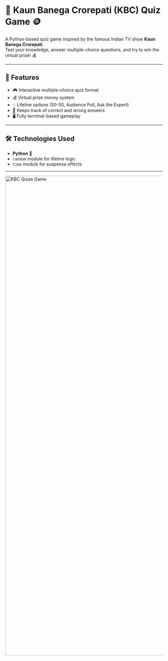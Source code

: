 # 🎯 Kaun Banega Crorepati (KBC) Quiz Game 🪙

A Python-based quiz game inspired by the famous Indian TV show **Kaun Banega Crorepati**.  
Test your knowledge, answer multiple-choice questions, and try to win the virtual prize! 💰

---

## 📝 Features
- 🎮 Interactive multiple-choice quiz format
- 💰 Virtual prize money system
- 💡 Lifeline options (50-50, Audience Poll, Ask the Expert)
- 📜 Keeps track of correct and wrong answers
- 🖥 Fully terminal-based gameplay

---

## 🛠 Technologies Used
- **Python** 🐍  
- `random` module for lifeline logic  
- `time` module for suspense effects  

---

<img width="2816" height="1536" alt="KBC Quize Game" src="https://github.com/user-attachments/assets/caa61efd-041b-49c3-983d-09ce6cb056df" />

